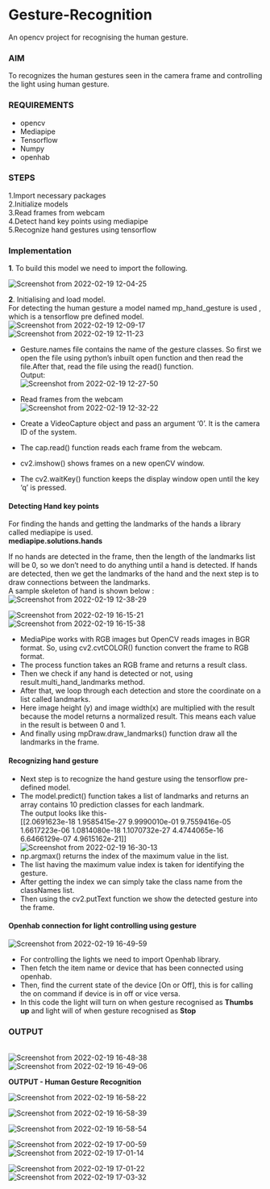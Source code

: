 # Gesture-Recognition
An opencv project for recognising the human gesture.


### AIM
To recognizes the human gestures seen in the camera frame and controlling the light using human gesture.

### REQUIREMENTS
*  opencv
*  Mediapipe
*  Tensorflow
*  Numpy
* openhab

### STEPS
1.Import necessary packages <br />
2.Initialize models <br />
3.Read frames from webcam <br />
4.Detect hand key points using mediapipe <br />
5.Recognize hand gestures using tensorflow <br />

### Implementation
**1**. To  build this model we need to import the following. <br />

![Screenshot from 2022-02-19 12-04-25](https://user-images.githubusercontent.com/86007193/154789627-77615ea5-2a16-4344-a276-7c3297517109.png) <br />

**2**. Initialising and load model. <br />
For detecting the human gesture a model named mp_hand_gesture is used , which is a tensorflow pre defined model. <br />
![Screenshot from 2022-02-19 12-09-17](https://user-images.githubusercontent.com/86007193/154789860-86478570-ed05-430f-b3e4-3458a426d88d.png) <br />
![Screenshot from 2022-02-19 12-11-23](https://user-images.githubusercontent.com/86007193/154789952-9e5785b8-6887-4427-a2c9-5341d63338c9.png) <br />
* Gesture.names file contains the name of the gesture classes. So first we open the file using python’s inbuilt open function and then read the file.After that, read the file using the read() function. <br />
Output: <br />
![Screenshot from 2022-02-19 12-27-50](https://user-images.githubusercontent.com/86007193/154790454-d5062ae0-c51b-402d-82f6-1e2d908f2830.png) <br />

* Read frames from the webcam <br />
![Screenshot from 2022-02-19 12-32-22](https://user-images.githubusercontent.com/86007193/154790654-180d2d50-384e-45a6-bd85-5c8f355ad0c2.png) <br />





* Create a VideoCapture object and pass an argument ‘0’. It is the camera ID of the system. 
* The cap.read() function reads each frame from the webcam.
* cv2.imshow() shows frames on a new openCV window.
* The cv2.waitKey() function keeps the display window open until the key ‘q’ is pressed.
#### Detecting Hand key points
For finding the hands and getting the landmarks of the hands a library called mediapipe is used. <br />
**mediapipe.solutions.hands**

If no hands are detected in the frame, then the length of the landmarks list will be 0, so we don’t need to do anything until a hand is detected.
If hands are detected, then we get the landmarks of the hand and the next step is to draw connections between the landmarks.
<br /> A sample skeleton of hand is shown below : <br />
![Screenshot from 2022-02-19 12-38-29](https://user-images.githubusercontent.com/86007193/154790888-33009043-9dcd-4b5b-8f4c-2454cc13f168.png) <br />

![Screenshot from 2022-02-19 16-15-21](https://user-images.githubusercontent.com/86007193/154797642-6dc008d6-524f-4d5b-bb3b-bf7cfd70276f.png) <br />
![Screenshot from 2022-02-19 16-15-38](https://user-images.githubusercontent.com/86007193/154797666-404193cb-1a9a-452f-a5bf-f4909f4dcbb3.png) <br />

  * MediaPipe works with RGB images but OpenCV reads images in BGR format. So, using cv2.cvtCOLOR() function  convert the     frame to RGB format.
  * The process function takes an RGB frame and returns a result class.
  * Then we check if any hand is detected or not, using result.multi_hand_landmarks method.
  * After that, we loop through each detection and store the coordinate on a list called landmarks.
  * Here image height (y) and image width(x) are multiplied with the result because the model returns a normalized result.       This means each value in the result is between 0 and 1.
  * And finally using mpDraw.draw_landmarks() function  draw all the landmarks in the frame.
#### Recognizing hand gesture
* Next step is to recognize the hand gesture using the tensorflow pre-defined model. 
* The model.predict() function takes a list of landmarks and returns an array contains 10 prediction classes for each landmark.<br />
The output looks like this- <br />
[[2.0691623e-18 1.9585415e-27 9.9990010e-01 9.7559416e-05
1.6617223e-06 1.0814080e-18 1.1070732e-27 4.4744065e-16 6.6466129e-07 4.9615162e-21]] <br />
![Screenshot from 2022-02-19 16-30-13](https://user-images.githubusercontent.com/86007193/154798178-5a061239-69e1-4e8d-b76d-1cd2016e3ded.png) <br />
* np.argmax() returns the index of the maximum value in the list.
* The list having the maximum value index is taken for identifying the gesture.
* After getting the index we can simply take the class name from the classNames list.
* Then using the cv2.putText function we show the detected gesture into the frame.
#### Openhab connection for light controlling using gesture
![Screenshot from 2022-02-19 16-49-59](https://user-images.githubusercontent.com/86007193/154798813-b80b4cbf-1db3-4eaf-84e1-d6baf40380a1.png)

* For controlling the lights we need to import Openhab library.
* Then fetch the item name or device that has been connected using openhab.
* Then, find the current state of the device [On or Off], this is for calling the on command if device is in off or vice versa.
* In this code the light will turn on when gesture recognised as **Thumbs up** and light will of when gesture recognised as **Stop**

### OUTPUT
<br /> ![Screenshot from 2022-02-19 16-48-38](https://user-images.githubusercontent.com/86007193/154798823-871d1b56-659c-4913-b1ea-ff95803fcfe4.png)
<br /> ![Screenshot from 2022-02-19 16-49-06](https://user-images.githubusercontent.com/86007193/154798843-6235fca0-9985-49a0-9b16-2284b04adce6.png)

**OUTPUT - Human Gesture Recognition**

![Screenshot from 2022-02-19 16-58-22](https://user-images.githubusercontent.com/86007193/154798963-8711728b-46b3-47bc-969c-f4c189855259.png) <br />

![Screenshot from 2022-02-19 16-58-39](https://user-images.githubusercontent.com/86007193/154798990-ceabf14a-3134-452b-8906-e8d1c5b2c7c2.png)

![Screenshot from 2022-02-19 16-58-54](https://user-images.githubusercontent.com/86007193/154799001-cfce8cad-367d-41dd-a3db-af10551b5524.png)

![Screenshot from 2022-02-19 17-00-59](https://user-images.githubusercontent.com/86007193/154799039-b486e9c2-4a94-40e7-8780-54ab482cc5a3.png)
![Screenshot from 2022-02-19 17-01-14](https://user-images.githubusercontent.com/86007193/154799043-864efcb7-7c53-4369-bda5-918a803f7f04.png)

![Screenshot from 2022-02-19 17-01-22](https://user-images.githubusercontent.com/86007193/154799049-9cd41772-671e-4e10-a44c-9cbafac3dc22.png)
![Screenshot from 2022-02-19 17-03-32](https://user-images.githubusercontent.com/86007193/154799091-aa49bff4-51de-4100-afe5-b58f4c8803b7.png)

  


  


